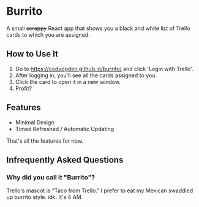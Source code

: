 # Burrito
A small ~~scrappy~~ React app that shows you a black and white list of Trello cards to which you are assigned.

## How to Use It
1. Go to https://codyogden.github.io/burrito/ and click 'Login with Trello'.
2. After logging in, you'll see all the cards assigned to you.
3. Click the card to open it in a new window.
4. Profit?

## Features
- Minimal Design
- Timed Refreshed / Automatic Updating

That's all the features for now.

## Infrequently Asked Questions
### Why did you call it "Burrito"?
Trello's mascot is "Taco from Trello." I prefer to eat my Mexican swaddled up burrito style. idk. It's 4 AM.